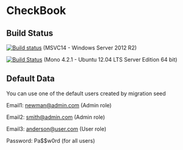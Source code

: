 # CheckBook

## Build Status
[![Build status](https://ci.appveyor.com/api/projects/status/4rsxyqsb4lb25k6e?svg=true)](https://ci.appveyor.com/project/Arcidev/checkbook) (MSVC14 - Windows Server 2012 R2)

[![Build Status](https://travis-ci.org/Arcidev/CheckBook.png)](https://travis-ci.org/Arcidev/CheckBook) (Mono 4.2.1 - Ubuntu 12.04 LTS Server Edition 64 bit)

## Default Data
You can use one of the default users created by migration seed

Email1: newman@admin.com (Admin role)

Email2: smith@admin.com (Admin role)

Email3: anderson@user.com (User role)

Password: Pa$$w0rd (for all users)
